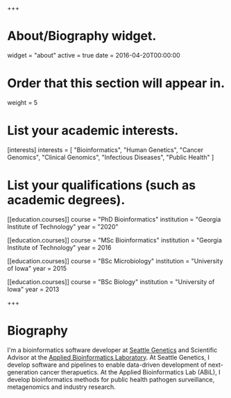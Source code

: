 +++
# About/Biography widget.
widget = "about"
active = true
date = 2016-04-20T00:00:00

# Order that this section will appear in.
weight = 5

# List your academic interests.
[interests]
  interests = [
    "Bioinformatics",
    "Human Genetics",
    "Cancer Genomics",
    "Clinical Genomics",
    "Infectious Diseases",
    "Public Health"
  ]

# List your qualifications (such as academic degrees).
[[education.courses]]
  course = "PhD Bioinformatics"
  institution = "Georgia Institute of Technology"
  year = "2020"

[[education.courses]]
  course = "MSc Bioinformatics"
  institution = "Georgia Institute of Technology"
  year = 2016

[[education.courses]]
  course = "BSc Microbiology"
  institution = "University of Iowa"
  year = 2015

[[education.courses]]
  course = "BSc Biology"
  institution = "University of Iowa"
  year = 2013
 
+++

# Biography

I'm a bioinformatics software developer at  [Seattle Genetics](https://www.seattlegenetics.com/) and Scientific Advisor at the [Applied Bioinformatics Laboratory](http://abil.ihrc.com).  At Seattle Genetics, I develop software and pipelines to enable data-driven development of next-generation cancer therapuetics.  At the Applied Bioinformatics Lab (ABiL), I develop bioinformatics methods for public health pathogen surveillance, metagenomics and industry research.

